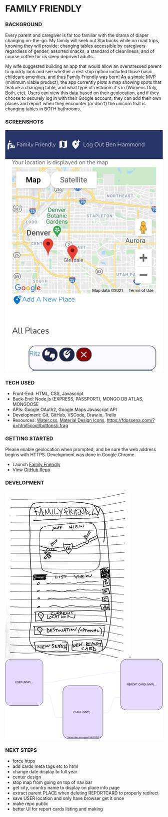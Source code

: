 # FAMILY FRIENDLY

### BACKGROUND

Every parent and caregiver is far too familiar with the drama of diaper changing on-the-go. My family will seek out Starbucks while on road trips, knowing they will provide: changing tables accessible by caregivers regardless of gender, assorted snacks, a standard of cleanliness, and of course coffee for us sleep deprived adults.

My wife suggested building an app that would allow an overstressed parent to quickly look and see whether a rest stop option included those basic childcare amenities, and thus Family Friendly was born! As a simple MVP (minimum viable product), the app currently plots a map showing spots that feature a changing table, and what type of restroom it's in (Womens Only, Both, etc). Users can view this data based on their geolocation, and if they choose to securely log in with their Google account, they can add their own places and report when they encounter (or don't) the unicorn that is changing tables in BOTH bathrooms.

### SCREENSHOTS

![Mobile Screenshot](./mobile-screenshot.jpg 'Initial Deploy - Mobile Screenshot')

### TECH USED

- Front-End: HTML, CSS, Javascript
- Back-End: Node.js (EXPRESS, PASSPORT), MONGO DB ATLAS, MONGOOSE
- APIs: Google OAuth2, Google Maps Javascript API
- Development: Git, GitHub, VSCode, Draw.io, Trello
- Resources: [Water.css](https://watercss.kognise.dev/), [Material Design Icons](http://google.github.io/material-design-icons/), https://fdossena.com/?p=html5cool/buttons/i.frag

### GETTING STARTED

Please enable geolocation when prompted, and be sure the web address begins with HTTPS. Development was done in Google Chrome.

- Launch [Family Friendly](https://benhammond-familyfriendly.herokuapp.com)
- View [GitHub Repo](https://github.com/benhammondmusic/familyfriendly)

### DEVELOPMENT

![Initial Wireframe](./wireframe.jpg 'Initial Wireframe - Main Page')
![ERD](./erd.drawio.svg 'Entity Relationship Diagram')

### NEXT STEPS

- force https
- add cards meta tags etc to html
- change date display to full year
- center design
- stop map from going on top of nav bar
- get city, country name to display on place info page
- extract parent PLACE when deleting REPORTCARD to properly redirect
- save USER location and only have browser get it once
- make repo public
- better UI for report cards listing and making
